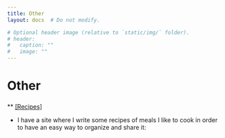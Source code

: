 ```yaml
---
title: Other
layout: docs  # Do not modify.

# Optional header image (relative to `static/img/` folder).
# header:
#   caption: ""
#   image: ""
---
```

# Other

### 

** [[Recipes]](https://sites.google.com/view/recetasguille)
* I have a site where I write some recipes of meals I like to cook in order to have an easy way to organize and share it:
